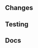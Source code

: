 <!--
Thank you for your contribution to iTwinUI.

If you are only making changes to the docs site using the "Edit page on GitHub" link,
then you can ignore most of this template.
-->

## Changes

<!--
What kind of code changes does this PR include?
Mention anything that could be helpful for reviewers and include screenshots for visual changes.
-->

## Testing

<!--
How did you test your changes?
If your PR has visual changes, then make sure they are demonstrated in html test pages as well as
storybook, then approve visual test images for both (`yarn approve:css` and `yarn approve:react`).

If not applicable, you can write "N/A".
-->

## Docs

<!--
If your PR includes user-facing changes, then update docs in all places (JSDoc, website, stories, etc).
Make sure to include a changeset (`yarn changeset`).

If not applicable, you can write "N/A".
-->
